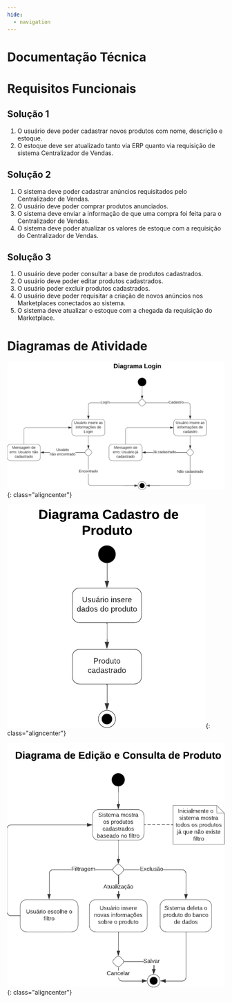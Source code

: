 ```yaml
---
hide:
  - navigation
---
```


# Documentação Técnica

# Requisitos Funcionais
## Solução 1
1. O usuário deve poder cadastrar novos produtos com nome, descrição e estoque.
2. O estoque deve ser atualizado tanto via ERP quanto via requisição de sistema Centralizador de Vendas.

## Solução 2
1. O sistema deve poder cadastrar anúncios requisitados pelo Centralizador de Vendas.
2. O usuário deve poder comprar produtos anunciados.
3. O sistema deve enviar a informação de que uma compra foi feita para o Centralizador de Vendas.
4. O sistema deve poder atualizar os valores de estoque com a requisição do Centralizador de Vendas.

## Solução 3
1. O usuário deve poder consultar a base de produtos cadastrados.
2. O usuário deve poder editar produtos cadastrados.
3. O usuário poder excluir produtos cadastrados.
4. O usuário deve poder requisitar a criação de novos anúncios nos Marketplaces conectados ao sistema.
5. O sistema deve atualizar o estoque com a chegada da requisição do Marketplace.


# Diagramas de Atividade
![Diagrama de Login](img/diagrams/Diagrama_Login.png){: class="aligncenter"}

![Diagrama de Cadastro de Produtos](img/diagrams/Diagrama_Cadastro_Produto.png){: class="aligncenter"}

![Diagrama de Edição e Consulta de Produtos](img/diagrams/Diagrama_Edicao_Consulta_Produto.png){: class="aligncenter"}
